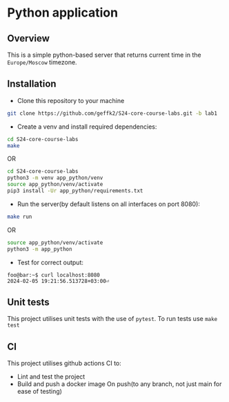 # Python application

## Overview
This is a simple python-based server that returns current time in the ```Europe/Moscow``` timezone.

## Installation

* Clone this repository to your machine
```bash
git clone https://github.com/geffk2/S24-core-course-labs.git -b lab1
```

* Create a venv and install required dependencies:
```bash
cd S24-core-course-labs
make
```
OR
```bash
cd S24-core-course-labs
python3 -m venv app_python/venv
source app_python/venv/activate
pip3 install -Ur app_python/requirements.txt
```

* Run the server(by default listens on all interfaces on port 8080):
```bash
make run
```
OR
```bash
source app_python/venv/activate
python3 -m app_python
```

* Test for correct output:
```console
foo@bar:~$ curl localhost:8080
2024-02-05 19:21:56.513728+03:00⏎
```

## Unit tests
This project utilises unit tests with the use of `pytest`.
To run tests use `make test`

## CI
This project utilises github actions CI to:
- Lint and test the project
- Build and push a docker image
On push(to any branch, not just main for ease of testing)
